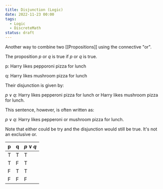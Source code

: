 ```yaml
---
title: Disjunction (Logic)
date: 2022-11-23 00:00
tags:
  - Logic
  - DiscreteMath
status: draft
---
```


Another way to combine two [[Propositions]] using the connective "or".

The proposition $p$ or $q$ is true if $p$ or $q$ is true.

p: Harry likes pepporoni pizza for lunch

q: Harry likes mushroom pizza for lunch

Their disjunction is given by:

$p \lor q$: Harry likes pepperoni pizza for lunch or Harry likes mushroom pizza for lunch.

This sentence, however, is often written as:

$p \lor q$: Harry likes pepperoni or mushroom pizza for lunch.

Note that either could be try and the disjunction would still be true. It's not an exclusive or.

| p   | q   | $p \lor q$ |
| --- | --- | ---------- |
| T   | T   | T          |
| T   | F   | T          |
| F   | T   | T          |
| F   | F   | F           |